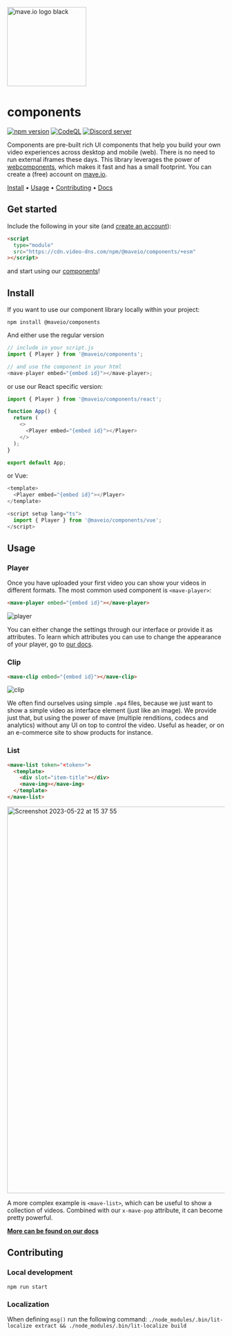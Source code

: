 <div>
<br />
<p style="padding: 4px 0;">
  <a href="https://mave.io">
    <picture>
      <source srcset="https://mave.io/images/logo_white.svg" media="(prefers-color-scheme: dark)">
      <img src="https://mave.io/images/logo.svg"  alt="mave.io logo black" style="width: 183px;">
    </picture>
  </a>
</p>

# components

[![npm version](https://img.shields.io/npm/v/%40maveio%2Fcomponents?color=5850ec)](https://www.npmjs.com/package/@maveio/components)
[![CodeQL](https://img.shields.io/github/actions/workflow/status/maveio/components/github-code-scanning%2Fcodeql?label=CodeQL&color=5850ec)](https://github.com/maveio/components/actions/workflows/github-code-scanning/codeql)
[![Discord server](https://img.shields.io/badge/Discord-mave.io-5850ec)](https://discord.gg/SBCKwnwHkC)

Components are pre-built rich UI components that help you build your own video experiences across desktop and mobile (web). There is no need to run external iframes these days. This library leverages the power of [webcomponents](https://developer.mozilla.org/en-US/docs/Web/API/Web_components), which makes it fast and has a small footprint. You can create a (free) account on [mave.io](https://mave.io).

[Install](#install) •
[Usage](#usage) •
[Contributing](#contributing) •
[Docs](https://mave.io/docs/)

## Get started

Include the following in your site (and [create an account](https://app.mave.io/signup)):

```html
<script
  type="module"
  src="https://cdn.video-dns.com/npm/@maveio/components/+esm"
></script>
```

and start using our [components](#usage)!

## Install

If you want to use our component library locally within your project:

```
npm install @maveio/components
```

And either use the regular version

```js
// include in your script.js
import { Player } from '@maveio/components';

// and use the component in your html
<mave-player embed="{embed id}"></mave-player>;
```

or use our React specific version:

```js
import { Player } from '@maveio/components/react';

function App() {
  return (
    <>
      <Player embed="{embed id}"></Player>
    </>
  );
}

export default App;
```

or Vue:

```js
<template>
  <Player embed="{embed id}"></Player>
</template>

<script setup lang="ts">
  import { Player } from '@maveio/components/vue';
</script>
```

## Usage

### Player

Once you have uploaded your first video you can show your videos in different formats. The most common used component is `<mave-player>`:

```html
<mave-player embed="{embed id}"></mave-player>
```

![player](https://github.com/maveio/components/assets/238946/bbf3a4d2-7172-4bfb-8b24-0f863492a5e5)

You can either change the settings through our interface or provide it as attributes. To learn which attributes you can use to change the appearance of your player, go to [our docs](https://docs.mave.io).

### Clip

```html
<mave-clip embed="{embed id}"></mave-clip>
```

![clip](https://github.com/maveio/components/assets/238946/a3fd8d44-eb67-401a-b3f9-ecccbc0c15f3)

We often find ourselves using simple `.mp4` files, because we just want to show a simple video as interface element (just like an image). We provide just that, but using the power of mave (multiple renditions, codecs and analytics) without any UI on top to control the video. Useful as header, or on an e-commerce site to show products for instance.

### List

```html
<mave-list token="<token>">
  <template>
    <div slot="item-title"></div>
    <mave-img></mave-img>
  </template>
</mave-list>
```

<img width="894" alt="Screenshot 2023-05-22 at 15 37 55" src="https://github.com/maveio/components/assets/238946/aa7b04e0-01f1-4ac2-976d-3dfe4157a809">

A more complex example is `<mave-list>`, which can be useful to show a collection of videos. Combined with our `x-mave-pop` attribute, it can become pretty powerful.

[**More can be found on our docs**](https://mave.io/docs/)

## Contributing

### Local development

`npm run start`

### Localization

When defining `msg()` run the following command: `./node_modules/.bin/lit-localize extract && ./node_modules/.bin/lit-localize build`
